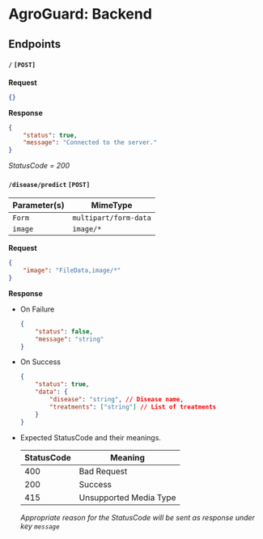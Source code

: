 # AgroGuard: Backend

## Endpoints

#### `/` `[POST]`

**Request**

```json
{}
```

**Response**

```json
{
    "status": true,
    "message": "Connected to the server."
}
```
_StatusCode = 200_

#### `/disease/predict` `[POST]`

| Parameter(s) | MimeType              |
| ------------ | --------------------- |
| `Form`       | `multipart/form-data` |
| `image`      | `image/*`             |

**Request**

```json
{
    "image": "FileData,image/*"
}
```

**Response**

-   On Failure

    ```json
    {
        "status": false,
        "message": "string"
    }
    ```

-   On Success

    ```json
    {
        "status": true,
        "data": {
            "disease": "string", // Disease name,
            "treatments": ["string"] // List of treatments
        }
    }
    ```

-   Expected StatusCode and their meanings.

    | StatusCode | Meaning                |
    | ---------- | ---------------------- |
    | 400        | Bad Request            |
    | 200        | Success                |
    | 415        | Unsupported Media Type |

    _Appropriate reason for the StatusCode will be sent as response under key `message`_

